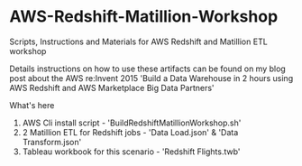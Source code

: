 # AWS-Redshift-Matillion-Workshop
Scripts, Instructions and Materials for AWS Redshift and Matillion ETL workshop

Details instructions on how to use these artifacts can be found on my blog post about the AWS re:Invent 2015 
'Build a Data Warehouse in 2 hours using AWS Redshift and AWS Marketplace Big Data Partners'

What's here
1) AWS Cli install script - 'BuildRedshiftMatillionWorkshop.sh'
2) 2 Matillion ETL for Redshift jobs - 'Data Load.json' & 'Data Transform.json'
3) Tableau workbook for this scenario - 'Redshift Flights.twb'